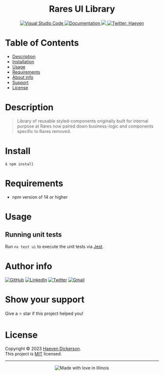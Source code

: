 <h1 align="center">Rares UI Library</h1>
  <p align = "center">
    <a href = 'https://code.visualstudio.com/'>
        <img alt ='Visual Studio Code' src='https://img.shields.io/badge/Visual%20Studio%20Code-0078d7.svg'/>
    </a>
    <a href="https://github.com/Haeven/react-ui-library" target="_blank">
        <img alt="Documentation" src="https://img.shields.io/badge/documentation-yes-brightgreen.svg" />
    </a>
    <a href="https://github.com/Haeven/react-ui-library/blob/main/LICENSE">
        <img src="https://img.shields.io/badge/License-MIT-brightgreen.svg">
    </a>
    <a href="https://twitter.com/hvndevs" target="_blank">
        <img alt="Twitter: Haeven" src="https://img.shields.io/twitter/follow/hvndevs.svg?style=social" />
    </a>
</p>

# Table of Contents

- [Description](#description)
- [Installation](#install)
- [Usage](#usage)
- [Requirements](#Requirements)
- [About info](#Author-info)
- [Support](#show-your-support)
- [License](#license)

# Description

> Library of reusable styled-components originally built for internal purpose at Rares now paired down business-logic and components specific to Rares removed.

# Install

```
$ npm install
```

# Requirements

* npm version of 14 or higher

# Usage
## Running unit tests

Run `nx test ui` to execute the unit tests via [Jest](https://jestjs.io).

# Author info

[![GitHub](https://img.shields.io/badge/github-%23121011.svg?style=for-the-badge&logo=github&logoColor=white)](https://github.com/Haeven)
[![LinkedIn](https://img.shields.io/badge/linkedin-%230077B5.svg?style=for-the-badge&logo=linkedin&logoColor=white)](https://linkedin.com/in/Haeven)
[![Twitter](https://img.shields.io/badge/hvndevs-%231DA1F2.svg?style=for-the-badge&logo=Twitter&logoColor=white)](https://twitter.com/hvndevs)
[![Gmail](https://img.shields.io/badge/Gmail-D14836?style=for-the-badge&logo=gmail&logoColor=white)](mailto:haevendevs@gmail.com)

# Show your support

Give a ⭐️ star if this project helped you!

# License

Copyright © 2023 [Haeven Dickerson](https://github.com/Haeven).<br />
This project is [MIT](https://github.com/Haeven/react-ui-library/blob/main/LICENSE) licensed.

---

<div align = "center"><img src="https://madewithlove.now.sh/in?heart=true&colorA=%23505050&colorB=%235032b4&template=for-the-badge&text=Illinois" alt="Made with love in Illinois"></div>
